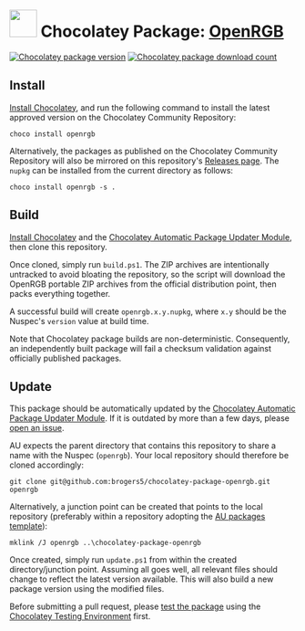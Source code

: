 ﻿# <img src="https://cdn.jsdelivr.net/gh/brogers5/chocolatey-package-openrgb@dd76d83044a6045e1882e53a7360fb8791811de5/openrgb.png" width="48" height="48"/> Chocolatey Package: [OpenRGB](https://community.chocolatey.org/packages/openrgb)
[![Chocolatey package version](https://img.shields.io/chocolatey/v/openrgb.svg)](https://community.chocolatey.org/packages/openrgb)
[![Chocolatey package download count](https://img.shields.io/chocolatey/dt/openrgb.svg)](https://community.chocolatey.org/packages/openrgb)

## Install
[Install Chocolatey](https://chocolatey.org/install), and run the following command to install the latest approved version on the Chocolatey Community Repository:
```shell
choco install openrgb
```

Alternatively, the packages as published on the Chocolatey Community Repository will also be mirrored on this repository's [Releases page](https://github.com/brogers5/chocolatey-package-openrgb/releases). The `nupkg` can be installed from the current directory as follows:

```shell
choco install openrgb -s .
```

## Build
[Install Chocolatey](https://chocolatey.org/install) and the [Chocolatey Automatic Package Updater Module](https://github.com/majkinetor/au), then clone this repository.

Once cloned, simply run `build.ps1`. The ZIP archives are intentionally untracked to avoid bloating the repository, so the script will download the OpenRGB portable ZIP archives from the official distribution point, then packs everything together.

A successful build will create `openrgb.x.y.nupkg`, where `x.y` should be the Nuspec's `version` value at build time.

Note that Chocolatey package builds are non-deterministic. Consequently, an independently built package will fail a checksum validation against officially published packages.

## Update
This package should be automatically updated by the [Chocolatey Automatic Package Updater Module](https://github.com/majkinetor/au). If it is outdated by more than a few days, please [open an issue](https://github.com/brogers5/chocolatey-package-openrgb/issues).

AU expects the parent directory that contains this repository to share a name with the Nuspec (`openrgb`). Your local repository should therefore be cloned accordingly:
```shell
git clone git@github.com:brogers5/chocolatey-package-openrgb.git openrgb
```

Alternatively, a junction point can be created that points to the local repository (preferably within a repository adopting the [AU packages template](https://github.com/majkinetor/au-packages-template)):
```shell
mklink /J openrgb ..\chocolatey-package-openrgb
```

Once created, simply run `update.ps1` from within the created directory/junction point. Assuming all goes well, all relevant files should change to reflect the latest version available. This will also build a new package version using the modified files.

Before submitting a pull request, please [test the package](https://docs.chocolatey.org/en-us/community-repository/moderation/package-verifier#steps-for-each-package) using the [Chocolatey Testing Environment](https://github.com/chocolatey-community/chocolatey-test-environment) first.
